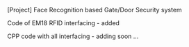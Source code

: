 [Project] Face Recognition based Gate/Door Security system

Code of EM18 RFID interfacing - added

CPP code with all interfacing - adding soon ...
